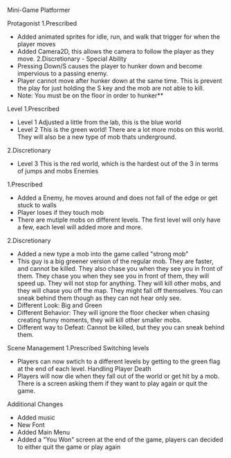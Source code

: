 Mini-Game Platformer

Protagonist
1.Prescribed
- Added animated sprites for idle, run, and walk that trigger for when the player moves
- Added Camera2D, this allows the camera to follow the player as they move.
2.Discretionary - Special Ability 
- Pressing Down/S causes the player to hunker down and become impervious to a passing enemy.
- Player cannot move after hunker down at the same time. This is prevent the play for just
holding the S key and the mob are not able to kill. 
- Note: You must be on the floor in order to hunker**

Level
1.Prescribed
- Level 1 Adjusted a little from the lab, this is the blue world
- Level 2 This is the green world! There are a lot more mobs on this world. They will also be
a new type of mob thats underground.

2.Discretionary
- Level 3 This is the red world, which is the hardest out of the 3 in terms of jumps and mobs
Enemies

1.Prescribed
- Added a Enemy, he moves around and does not fall of the edge or get stuck to walls
- Player loses if they touch mob
- There are mutiple mobs on different levels. The first level will only have a few, each level
will added more and more. 

2.Discretionary
- Added a new type a mob into the game called "strong mob"
- This guy is a big greener version of the regular mob. They are faster, and cannot be killed. They also
chase you when they see you in front of them. They chase you when they see you in front of them, they will speed up. 
They will not stop for anything. They will kill other mobs, and they will chase you off the map. They might fall off themselves.
You can sneak behind them though as they can not hear only see.
- Different Look: Big and Green
- Different Behavior: They will ignore the floor checker when chasing creating funny moments, they will kill other smaller mobs.
- Different way to Defeat: Cannot be killed, but they you can sneak behind them.

Scene Management
1.Prescribed
Switching levels
- Players can now swtich to a different levels by getting to the green flag at the end of each level.
Handling Player Death
- Players will now die when they fall out of the world or get hit by a mob. There is a screen asking them if they want to play again
or quit the game. 

Additional Changes
- Added music
- New Font
- Added Main Menu
- Added a "You Won" screen at the end of the game, players can decided to either quit the game or play again
